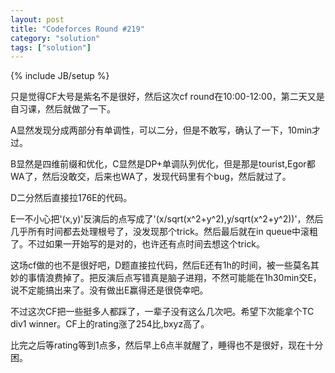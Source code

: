 ```yaml
---
layout: post
title: "Codeforces Round #219"
category: "solution"
tags: ["solution"]
---
```

{% include JB/setup %}

只是觉得CF大号是紫名不是很好，然后这次cf round在10:00-12:00，第二天又是自习课，然后就做了一下。

A显然发现分成两部分有单调性，可以二分，但是不敢写，确认了一下，10min才过。

B显然是四维前缀和优化，C显然是DP+单调队列优化，但是那是tourist,Egor都WA了，然后没敢交，后来也WA了，发现代码里有个bug，然后就过了。

D二分然后直接拉176E的代码。

E一不小心把'(x,y)'反演后的点写成了'(x/sqrt(x^2+y^2),y/sqrt(x^2+y^2))'，然后几乎所有时间都去处理根号了，没发现那个trick。然后最后就在in queue中滚粗了。不过如果一开始写的是对的，也许还有点时间去想这个trick。

这场cf做的也不是很好吧，D题直接拉代码，然后E还有1h的时间，被一些莫名其妙的事情浪费掉了。把反演后点写错真是脑子进翔，不然可能能在1h30min交E，说不定能搞出来了。没有做出E赢得还是很侥幸吧。

不过这次CF把一些挺多人都踩了，一辈子没有这么几次吧。希望下次能拿个TC div1 winner。CF上的rating涨了254比,bxyz高了。

比完之后等rating等到1点多，然后早上6点半就醒了，睡得也不是很好，现在十分困。